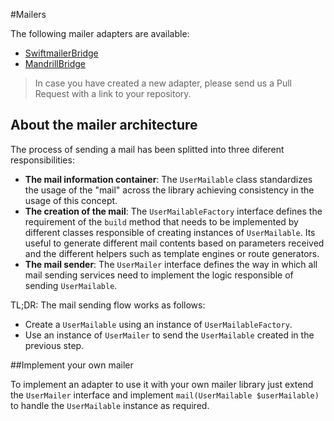 #Mailers

The following mailer adapters are available:

* [SwiftmailerBridge](https://github.com/BenGorUser/SwiftMailerBridge)
* [MandrillBridge](https://github.com/BenGorUser/SwiftMailerBridge) 

> In case you have created a new adapter, please send us a Pull Request with a link to your repository.

## About the mailer architecture

The process of sending a mail has been splitted into three diferent responsibilities:

* **The mail information container**: The `UserMailable` class standardizes the usage of the "mail" across the library 
achieving consistency in the usage of this concept.
* **The creation of the mail**: The `UserMailableFactory` interface defines the requirement of the `build` method that
needs to be implemented by different classes responsible of creating instances of `UserMailable`. 
Its useful to generate different mail contents based on parameters received and the different helpers such as template 
engines or route generators.
* **The mail sender**: The `UserMailer` interface defines the way in which all mail sending services need to implement
the logic responsible of sending `UserMailable`.

TL;DR: The mail sending flow works as follows:
* Create a `UserMailable` using an instance of `UserMailableFactory`.
* Use an instance of `UserMailer` to send the `UserMailable` created in the previous step.

##Implement your own mailer

To implement an adapter to use it with your own mailer library just extend the `UserMailer` interface and implement
`mail(UserMailable $userMailable)` to handle the `UserMailable` instance as required.


